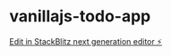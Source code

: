 # vanillajs-todo-app

[Edit in StackBlitz next generation editor ⚡️](https://stackblitz.com/~/github.com/yuuiM/vanillajs-todo-app)